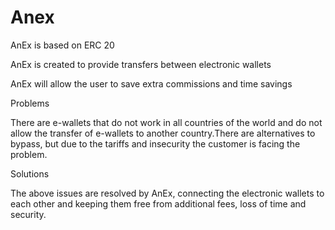 # Anex

AnEx is based on ERC 20

AnEx is created to provide transfers between electronic wallets

AnEx will allow the user to save extra commissions and time savings


Problems
  
There are e-wallets that do not work in all countries of the world and do not allow the transfer of e-wallets to another country.There are alternatives to bypass, but due to the tariffs and insecurity the customer is facing the problem.


Solutions
  
The above issues are resolved by AnEx, connecting the electronic wallets to each other and keeping them free from additional fees, loss of time and security.